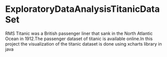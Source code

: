 # ExploratoryDataAnalysisTitanicDataSet
RMS Titanic was a British passenger liner that sank in the North Atlantic Ocean in 1912.The passenger dataset of titanic is available online.In this project the visualization of the titanic dataset is done using xcharts library in java  
